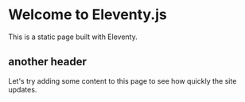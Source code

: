 # Welcome to Eleventy.js

This is a static page built with Eleventy.

## another header

Let's try adding some content to this page to see how quickly the site updates.
